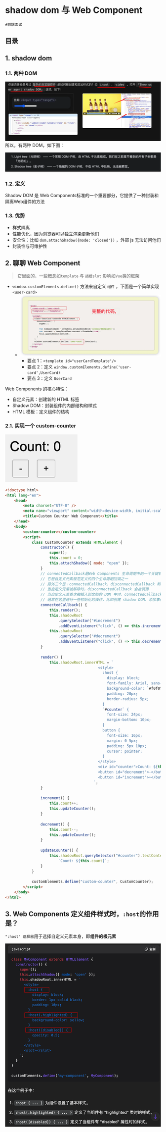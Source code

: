 
# shadow dom 与 Web Component

`#前端面试` 


## 目录
<!-- toc -->
 ## 1. shadow dom 

### 1.1. 两种 DOM

![图片&文件](./files/20241024-9.png)
所以，有两种 DOM，如下图：

![图片&文件](./files/20241024-10.png)

### 1.2. 定义

Shadow DOM 是 Web Components标准的一个重要部分，它提供了一种封装和隔离Web组件的方法

### 1.3. 优势

- 样式隔离
- 性能优化，因为浏览器可以独立渲染更新他们
- 安全性：比如  `dom.attachShadow({mode: 'closed'})` ，外部 js 无法访问他们
- 封装性与可维护性

## 2. 聊聊 Web Component

> 它里面的，一些概念如`template` 与 `插槽slot` 影响如`Vue`类的框架

- `window.customElements.define()` 方法来自定义 `组件` ，下面是一个简单实现 `<user-card>`
	- ![图片&文件](./files/20241024-11.png)
		- 要点 1：`<template id="userCardTemplate"/>`
		- 要点 2：定义  `window.customElements.define('user-card',UserCard)`
		- 要点 3：定义 `UserCard`

Web Components 的核心特性：
- 自定义元素：创建新的 HTML 标签
- Shadow DOM：封装组件的内部结构和样式
- HTML 模板：定义组件的结构

### 2.1. 实现一个  custom-counter 

![图片&文件](./files/20241024-13.png)

```html hl:17,15,36,34
<!doctype html>
<html lang="en">
    <head>
        <meta charset="UTF-8" />
        <meta name="viewport" content="width=device-width, initial-scale=1.0" />
        <title>Custom Counter Web Component</title>
    </head>
    <body>
        <custom-counter></custom-counter>
        <script>
            class CustomCounter extends HTMLElement {
                constructor() {
                    super();
                    this.count = 0;
                    this.attachShadow({ mode: "open" });
                }
                // connectedCallback是Web Components 生命周期中的一个关键钩子函数。
                // 它是自定义元素规范定义的四个生命周期回调之一
                // 另外三个是：connectedCallback、disconnectedCallback 和 adoptedCallback
                // 当自定义元素被移除时，disconnectedCallback 会被调用
                // 当自定义元素首次被插入到文档的 DOM 中时，connectedCallback 会被自动调用
                // 通常在这里进行一些初始化的操作，比如创建 shadow DOM、添加事件监听器等
                connectedCallback() {
                    this.render();
                    this.shadowRoot
                        .querySelector("#increment")
                        .addEventListener("click", () => this.increment());
                    this.shadowRoot
                        .querySelector("#decrement")
                        .addEventListener("click", () => this.decrement());
                }

                render() {
                    this.shadowRoot.innerHTML = `
								          <style>
								            :host {
								              display: block;
								              font-family: Arial, sans-serif;
								              background-color: `#f0f0f0;`
								              padding: 20px;
								              border-radius: 5px;
								            }
								            `#counter` {
								              font-size: 24px;
								              margin-bottom: 10px;
								            }
								            button {
								              font-size: 16px;
								              margin: 0 5px;
								              padding: 5px 10px;
								              cursor: pointer;
								            }
								          </style>
								          <div id="counter">Count: ${this.count}</div>
								          <button id="decrement">-</button>
								          <button id="increment">+</button>
								        `;
                }

                increment() {
                    this.count++;
                    this.updateCounter();
                }

                decrement() {
                    this.count--;
                    this.updateCounter();
                }

                updateCounter() {
                    this.shadowRoot.querySelector("#counter").textContent =
                        `Count: ${this.count}`;
                }
            }

            customElements.define("custom-counter", CustomCounter);
        </script>
    </body>
</html>

```

## 3. Web Components 定义组件样式时，`:host`的作用是？

`":host" 选择器`用于选择自定义元素本身，即**组件的根元素**

![图片&文件](./files/20241024-12.png)
